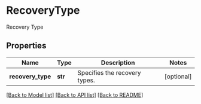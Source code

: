 # RecoveryType

Recovery Type

## Properties
Name | Type | Description | Notes
------------ | ------------- | ------------- | -------------
**recovery_type** | **str** | Specifies the recovery types. | [optional] 

[[Back to Model list]](../README.md#documentation-for-models) [[Back to API list]](../README.md#documentation-for-api-endpoints) [[Back to README]](../README.md)


